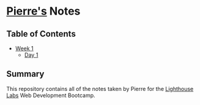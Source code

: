 
# [Pierre's](https://github.com/Peteami) Notes


## Table of Contents
* [Week 1](/Week_1) 
  * [Day 1](Week_1/Day_1)



## Summary
This repository contains all of the notes taken by Pierre for the [Lighthouse Labs](http://www.lighthouselabs.ca) Web Development Bootcamp.

